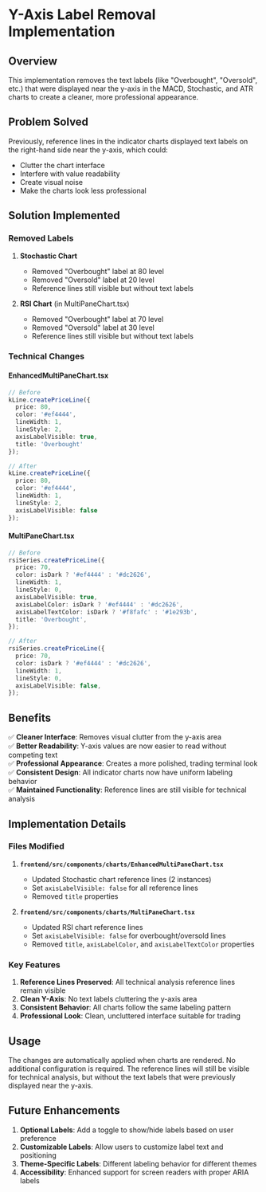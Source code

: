 # Y-Axis Label Removal Implementation

## Overview

This implementation removes the text labels (like "Overbought", "Oversold", etc.) that were displayed near the y-axis in the MACD, Stochastic, and ATR charts to create a cleaner, more professional appearance.

## Problem Solved

Previously, reference lines in the indicator charts displayed text labels on the right-hand side near the y-axis, which could:
- Clutter the chart interface
- Interfere with value readability
- Create visual noise
- Make the charts look less professional

## Solution Implemented

### Removed Labels

1. **Stochastic Chart**
   - Removed "Overbought" label at 80 level
   - Removed "Oversold" label at 20 level
   - Reference lines still visible but without text labels

2. **RSI Chart** (in MultiPaneChart.tsx)
   - Removed "Overbought" label at 70 level
   - Removed "Oversold" label at 30 level
   - Reference lines still visible but without text labels

### Technical Changes

#### EnhancedMultiPaneChart.tsx
```typescript
// Before
kLine.createPriceLine({ 
  price: 80, 
  color: '#ef4444', 
  lineWidth: 1, 
  lineStyle: 2, 
  axisLabelVisible: true, 
  title: 'Overbought' 
});

// After
kLine.createPriceLine({ 
  price: 80, 
  color: '#ef4444', 
  lineWidth: 1, 
  lineStyle: 2, 
  axisLabelVisible: false 
});
```

#### MultiPaneChart.tsx
```typescript
// Before
rsiSeries.createPriceLine({
  price: 70,
  color: isDark ? '#ef4444' : '#dc2626',
  lineWidth: 1,
  lineStyle: 0,
  axisLabelVisible: true,
  axisLabelColor: isDark ? '#ef4444' : '#dc2626',
  axisLabelTextColor: isDark ? '#f8fafc' : '#1e293b',
  title: 'Overbought',
});

// After
rsiSeries.createPriceLine({
  price: 70,
  color: isDark ? '#ef4444' : '#dc2626',
  lineWidth: 1,
  lineStyle: 0,
  axisLabelVisible: false,
});
```

## Benefits

✅ **Cleaner Interface**: Removes visual clutter from the y-axis area  
✅ **Better Readability**: Y-axis values are now easier to read without competing text  
✅ **Professional Appearance**: Creates a more polished, trading terminal look  
✅ **Consistent Design**: All indicator charts now have uniform labeling behavior  
✅ **Maintained Functionality**: Reference lines are still visible for technical analysis  

## Implementation Details

### Files Modified

1. **`frontend/src/components/charts/EnhancedMultiPaneChart.tsx`**
   - Updated Stochastic chart reference lines (2 instances)
   - Set `axisLabelVisible: false` for all reference lines
   - Removed `title` properties

2. **`frontend/src/components/charts/MultiPaneChart.tsx`**
   - Updated RSI chart reference lines
   - Set `axisLabelVisible: false` for overbought/oversold lines
   - Removed `title`, `axisLabelColor`, and `axisLabelTextColor` properties

### Key Features

1. **Reference Lines Preserved**: All technical analysis reference lines remain visible
2. **Clean Y-Axis**: No text labels cluttering the y-axis area
3. **Consistent Behavior**: All charts follow the same labeling pattern
4. **Professional Look**: Clean, uncluttered interface suitable for trading

## Usage

The changes are automatically applied when charts are rendered. No additional configuration is required. The reference lines will still be visible for technical analysis, but without the text labels that were previously displayed near the y-axis.

## Future Enhancements

1. **Optional Labels**: Add a toggle to show/hide labels based on user preference
2. **Customizable Labels**: Allow users to customize label text and positioning
3. **Theme-Specific Labels**: Different labeling behavior for different themes
4. **Accessibility**: Enhanced support for screen readers with proper ARIA labels 